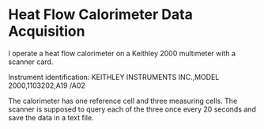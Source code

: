 # Heat Flow Calorimeter Data Acquisition

I operate a heat flow calorimeter on a Keithley 2000 multimeter with a scanner card.

Instrument identification: KEITHLEY INSTRUMENTS INC.,MODEL 2000,1103202,A19  /A02

The calorimeter has one reference cell and three measuring cells. The scanner is supposed to query each of the three once every 20 seconds and save the data in a text file.

